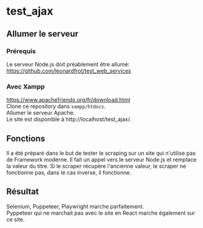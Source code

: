 # test_ajax
## Allumer le serveur
### Prérequis
Le serveur Node.js doit préablement être allumé: <br/>
https://github.com/leonardfrot/test_web_services

### Avec Xampp
https://www.apachefriends.org/fr/download.html<br/>
Clone ce repository dans `xampp/htdocs`.<br/>
Allumer le serveur Apache. <br/>
Le site est disponible à http://localhost/test_ajax/.

## Fonctions
Il a été préparé dans le but de tester le scraping sur un site qui n'utilise pas de Framework moderne.
Il fait un appel vers le serveur Node.js et remplace la valeur du titre.
Si le scraper récupère l'ancienne valeur, le scraper ne fonctionne pas, dans le cas inverse, il fonctionne.

## Résultat
Selenium, Puppeteer, Playwright marche parfaitement.<br/>
Pyppeteer qui ne marchait pas avec le site en React marche également sur ce site.
